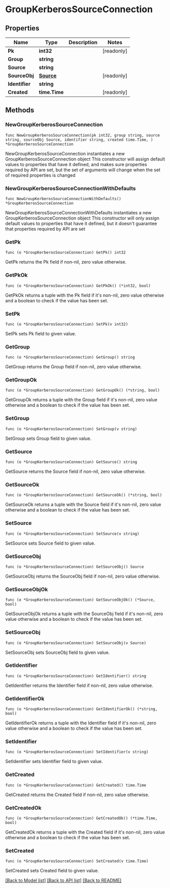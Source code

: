 # GroupKerberosSourceConnection

## Properties

Name | Type | Description | Notes
------------ | ------------- | ------------- | -------------
**Pk** | **int32** |  | [readonly] 
**Group** | **string** |  | 
**Source** | **string** |  | 
**SourceObj** | [**Source**](Source.md) |  | [readonly] 
**Identifier** | **string** |  | 
**Created** | **time.Time** |  | [readonly] 

## Methods

### NewGroupKerberosSourceConnection

`func NewGroupKerberosSourceConnection(pk int32, group string, source string, sourceObj Source, identifier string, created time.Time, ) *GroupKerberosSourceConnection`

NewGroupKerberosSourceConnection instantiates a new GroupKerberosSourceConnection object
This constructor will assign default values to properties that have it defined,
and makes sure properties required by API are set, but the set of arguments
will change when the set of required properties is changed

### NewGroupKerberosSourceConnectionWithDefaults

`func NewGroupKerberosSourceConnectionWithDefaults() *GroupKerberosSourceConnection`

NewGroupKerberosSourceConnectionWithDefaults instantiates a new GroupKerberosSourceConnection object
This constructor will only assign default values to properties that have it defined,
but it doesn't guarantee that properties required by API are set

### GetPk

`func (o *GroupKerberosSourceConnection) GetPk() int32`

GetPk returns the Pk field if non-nil, zero value otherwise.

### GetPkOk

`func (o *GroupKerberosSourceConnection) GetPkOk() (*int32, bool)`

GetPkOk returns a tuple with the Pk field if it's non-nil, zero value otherwise
and a boolean to check if the value has been set.

### SetPk

`func (o *GroupKerberosSourceConnection) SetPk(v int32)`

SetPk sets Pk field to given value.


### GetGroup

`func (o *GroupKerberosSourceConnection) GetGroup() string`

GetGroup returns the Group field if non-nil, zero value otherwise.

### GetGroupOk

`func (o *GroupKerberosSourceConnection) GetGroupOk() (*string, bool)`

GetGroupOk returns a tuple with the Group field if it's non-nil, zero value otherwise
and a boolean to check if the value has been set.

### SetGroup

`func (o *GroupKerberosSourceConnection) SetGroup(v string)`

SetGroup sets Group field to given value.


### GetSource

`func (o *GroupKerberosSourceConnection) GetSource() string`

GetSource returns the Source field if non-nil, zero value otherwise.

### GetSourceOk

`func (o *GroupKerberosSourceConnection) GetSourceOk() (*string, bool)`

GetSourceOk returns a tuple with the Source field if it's non-nil, zero value otherwise
and a boolean to check if the value has been set.

### SetSource

`func (o *GroupKerberosSourceConnection) SetSource(v string)`

SetSource sets Source field to given value.


### GetSourceObj

`func (o *GroupKerberosSourceConnection) GetSourceObj() Source`

GetSourceObj returns the SourceObj field if non-nil, zero value otherwise.

### GetSourceObjOk

`func (o *GroupKerberosSourceConnection) GetSourceObjOk() (*Source, bool)`

GetSourceObjOk returns a tuple with the SourceObj field if it's non-nil, zero value otherwise
and a boolean to check if the value has been set.

### SetSourceObj

`func (o *GroupKerberosSourceConnection) SetSourceObj(v Source)`

SetSourceObj sets SourceObj field to given value.


### GetIdentifier

`func (o *GroupKerberosSourceConnection) GetIdentifier() string`

GetIdentifier returns the Identifier field if non-nil, zero value otherwise.

### GetIdentifierOk

`func (o *GroupKerberosSourceConnection) GetIdentifierOk() (*string, bool)`

GetIdentifierOk returns a tuple with the Identifier field if it's non-nil, zero value otherwise
and a boolean to check if the value has been set.

### SetIdentifier

`func (o *GroupKerberosSourceConnection) SetIdentifier(v string)`

SetIdentifier sets Identifier field to given value.


### GetCreated

`func (o *GroupKerberosSourceConnection) GetCreated() time.Time`

GetCreated returns the Created field if non-nil, zero value otherwise.

### GetCreatedOk

`func (o *GroupKerberosSourceConnection) GetCreatedOk() (*time.Time, bool)`

GetCreatedOk returns a tuple with the Created field if it's non-nil, zero value otherwise
and a boolean to check if the value has been set.

### SetCreated

`func (o *GroupKerberosSourceConnection) SetCreated(v time.Time)`

SetCreated sets Created field to given value.



[[Back to Model list]](../README.md#documentation-for-models) [[Back to API list]](../README.md#documentation-for-api-endpoints) [[Back to README]](../README.md)


